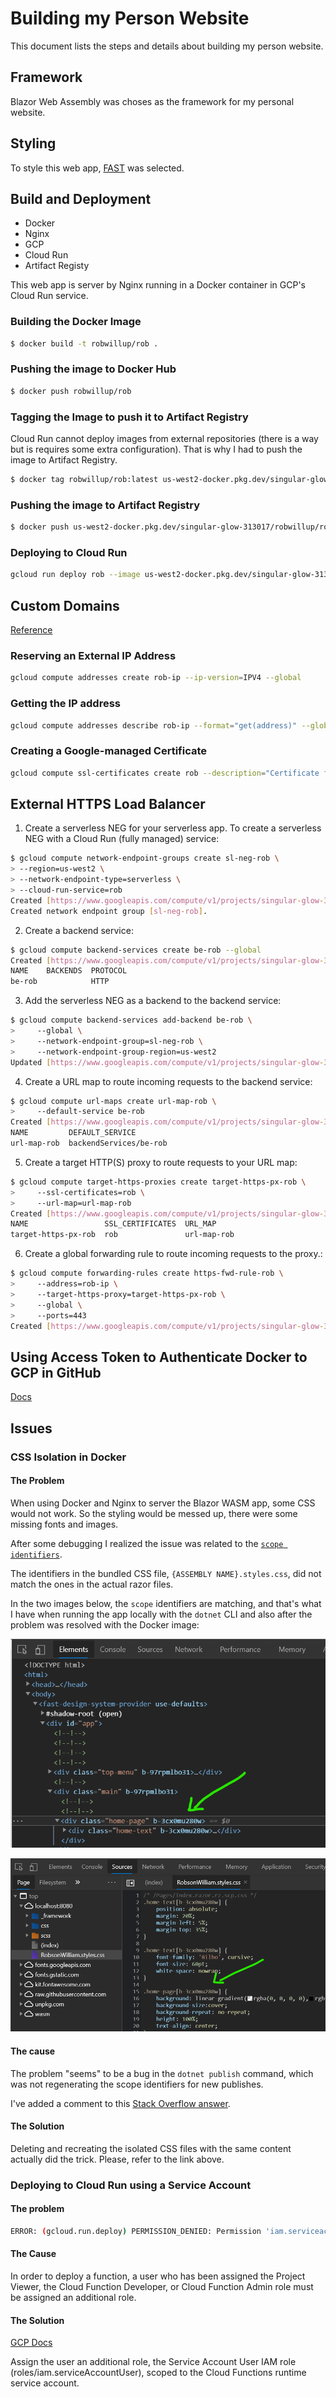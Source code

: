 # Building my Person Website

This document lists the steps and details about building my person website.

## Framework

Blazor Web Assembly was choses as the framework for my personal website.

## Styling

To style this web app, [FAST](https://www.fast.design/docs/integrations/blazor) was selected.

## Build and Deployment

* Docker
* Nginx
* GCP
* Cloud Run
* Artifact Registy

This web app is server by Nginx running in a Docker container in GCP's Cloud Run service.

### Building the Docker Image

```bash
$ docker build -t robwillup/rob .
```

### Pushing the image to Docker Hub

```bash
$ docker push robwillup/rob
```

### Tagging the Image to push it to Artifact Registry

Cloud Run cannot deploy images from external repositories (there is a way but is requires some extra configuration). That is why I had to push the image to Artifact Registry.

```bash
$ docker tag robwillup/rob:latest us-west2-docker.pkg.dev/singular-glow-313017/robwillup/rob
```

### Pushing the image to Artifact Registry

```bash
$ docker push us-west2-docker.pkg.dev/singular-glow-313017/robwillup/rob
```

### Deploying to Cloud Run

```bash
gcloud run deploy rob --image us-west2-docker.pkg.dev/singular-glow-313017/robwillup/rob:latest
```

## Custom Domains

[Reference](https://cloud.google.com/load-balancing/docs/ssl-certificates/google-managed-certs)

### Reserving an External IP Address

```bash
gcloud compute addresses create rob-ip --ip-version=IPV4 --global
```

### Getting the IP address

```bash
gcloud compute addresses describe rob-ip --format="get(address)" --global
```

### Creating a Google-managed Certificate

```bash
gcloud compute ssl-certificates create rob --description="Certificate for Rob's personal Website" --domains=robwillup.com --global
```

## External HTTPS Load Balancer

1. Create a serverless NEG for your serverless app. To create a serverless NEG with a Cloud Run (fully managed) service:

```bash
$ gcloud compute network-endpoint-groups create sl-neg-rob \
> --region=us-west2 \
> --network-endpoint-type=serverless \
> --cloud-run-service=rob
Created [https://www.googleapis.com/compute/v1/projects/singular-glow-313017/regions/us-west2/networkEndpointGroups/sl-neg-rob].
Created network endpoint group [sl-neg-rob].
```

2. Create a backend service:

```bash
$ gcloud compute backend-services create be-rob --global
Created [https://www.googleapis.com/compute/v1/projects/singular-glow-313017/global/backendServices/be-rob].
NAME    BACKENDS  PROTOCOL
be-rob            HTTP
```

3. Add the serverless NEG as a backend to the backend service:

```bash
$ gcloud compute backend-services add-backend be-rob \
>     --global \
>     --network-endpoint-group=sl-neg-rob \
>     --network-endpoint-group-region=us-west2
Updated [https://www.googleapis.com/compute/v1/projects/singular-glow-313017/global/backendServices/be-rob].
```

4. Create a URL map to route incoming requests to the backend service:

```bash
$ gcloud compute url-maps create url-map-rob \
>     --default-service be-rob
Created [https://www.googleapis.com/compute/v1/projects/singular-glow-313017/global/urlMaps/url-map-rob].
NAME         DEFAULT_SERVICE
url-map-rob  backendServices/be-rob
```

5. Create a target HTTP(S) proxy to route requests to your URL map:

```bash
$ gcloud compute target-https-proxies create target-https-px-rob \
>     --ssl-certificates=rob \
>     --url-map=url-map-rob
Created [https://www.googleapis.com/compute/v1/projects/singular-glow-313017/global/targetHttpsProxies/target-https-px-rob].
NAME                 SSL_CERTIFICATES  URL_MAP
target-https-px-rob  rob               url-map-rob
```

6. Create a global forwarding rule to route incoming requests to the proxy.:

```bash
$ gcloud compute forwarding-rules create https-fwd-rule-rob \
>     --address=rob-ip \
>     --target-https-proxy=target-https-px-rob \
>     --global \
>     --ports=443
Created [https://www.googleapis.com/compute/v1/projects/singular-glow-313017/global/forwardingRules/https-fwd-rule-rob].
```

## Using Access Token to Authenticate Docker to GCP in GitHub

[Docs](https://cloud.google.com/artifact-registry/docs/docker/authentication#token)

## Issues

### CSS Isolation in Docker

#### The Problem

When using Docker and Nginx to server the Blazor WASM app, some CSS would not work. So the styling would be messed up, there were some missing fonts and images.

After some debugging I realized the issue was related to the [`scope identifiers`](https://docs.microsoft.com/en-us/aspnet/core/blazor/components/css-isolation?view=aspnetcore-5.0#css-isolation-bundling).

The identifiers in the bundled CSS file, `{ASSEMBLY NAME}.styles.css`, did not match the ones in the actual razor files.

In the two images below, the `scope` identifiers are matching, and that's what I have when running the app locally with the `dotnet` CLI and also after the problem was resolved with the Docker image:

![elements](../../../../assets/images/MyPersonalWebsite/css-isolation-issue-elements.png)

![source](../../../../assets/images/MyPersonalWebsite/css-isolation-issue-source.png)

#### The cause

The problem "seems" to be a bug in the `dotnet publish` command, which was not regenerating the scope identifiers for new publishes.

I've added a comment to this [Stack Overflow answer](https://stackoverflow.com/a/65548488/7007769).

#### The Solution

Deleting and recreating the isolated CSS files with the same content actually did the trick. Please, refer to the link above.

### Deploying to Cloud Run using a Service Account

#### The problem

```bash
ERROR: (gcloud.run.deploy) PERMISSION_DENIED: Permission 'iam.serviceaccounts.actAs' denied on service account *** (or it may not exist).
```

#### The Cause

In order to deploy a function, a user who has been assigned the Project Viewer, the Cloud Function Developer, or Cloud Function Admin role must be assigned an additional role.

#### The Solution

[GCP Docs](https://cloud.google.com/functions/docs/troubleshooting#role-actAs)

Assign the user an additional role, the Service Account User IAM role (roles/iam.serviceAccountUser), scoped to the Cloud Functions runtime service account.
